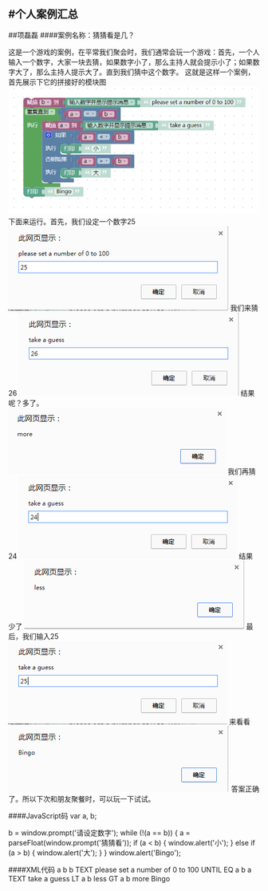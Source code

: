 #个人案例汇总
---
##项磊磊
####案例名称：猜猜看是几？

这是一个游戏的案例，在平常我们聚会时，我们通常会玩一个游戏：首先，一个人输入一个数字，大家一块去猜，如果数字小了，那么主持人就会提示小了；如果数字大了，那么主持人提示大了。直到我们猜中这个数字。
这就是这样一个案例，首先展示下它的拼接好的模块图
![](picture/xiangleilei/01.png)
下面来运行。首先，我们设定一个数字25
![](picture/xiangleilei/02.png)
我们来猜26
![](picture/xiangleilei/03.png)
结果呢？多了。
![](picture/xiangleilei/04.png)
我们再猜24
![](picture/xiangleilei/05.png)
结果少了
![](picture/xiangleilei/06.png)
最后，我们输入25
![](picture/xiangleilei/07.png)
来看看
![](picture/xiangleilei/08.png)
答案正确了。所以下次和朋友聚餐时，可以玩一下试试。

####JavaScript码
var a, b;


b = window.prompt('请设定数字');
while (!(a == b)) {
  a = parseFloat(window.prompt('猜猜看'));
  if (a < b) {
    window.alert('小');
  } else if (a > b) {
    window.alert('大');
  }
}
window.alert('Bingo');

####XML代码
<xml xmlns="http://www.w3.org/1999/xhtml">
  <variables>
    <variable type="" id="SM2_RJEIkiMTOE$kpPcA">a</variable>
    <variable type="" id="5IM(6tU44P%,W!zdb:~$">b</variable>
  </variables>
  <block type="variables_set" id="$)yY@y/rRKpfvWGc!rV@" x="163" y="63">
    <field name="VAR" id="5IM(6tU44P%,W!zdb:~$" variabletype="">b</field>
    <value name="VALUE">
      <block type="text_prompt_ext" id="~eCmk.72eyu!cpu-Sf,O">
        <mutation type="TEXT"></mutation>
        <field name="TYPE">TEXT</field>
        <value name="TEXT">
          <shadow type="text" id="qu3Pt2A(5OH=qf{fVd]Y">
            <field name="TEXT">please set a number of 0 to 100</field>
          </shadow>
        </value>
      </block>
    </value>
    <next>
      <block type="controls_whileUntil" id=";==W__o~(1}TP=uz2PqQ">
        <field name="MODE">UNTIL</field>
        <value name="BOOL">
          <block type="logic_compare" id="@){N_!!-!K(ZL(pWEz$b">
            <field name="OP">EQ</field>
            <value name="A">
              <block type="variables_get" id="`,k/r:`$MN5^Fakj4ty!">
                <field name="VAR" id="SM2_RJEIkiMTOE$kpPcA" variabletype="">a</field>
              </block>
            </value>
            <value name="B">
              <block type="variables_get" id="zkwic?GKfYtA}Bba]BCS">
                <field name="VAR" id="5IM(6tU44P%,W!zdb:~$" variabletype="">b</field>
              </block>
            </value>
          </block>
        </value>
        <statement name="DO">
          <block type="variables_set" id="qfR:wN_.I)JFYPpq`y]/">
            <field name="VAR" id="SM2_RJEIkiMTOE$kpPcA" variabletype="">a</field>
            <value name="VALUE">
              <block type="text_prompt_ext" id="H.5Wkd5IIzzil4Jm$5_p">
                <mutation type="TEXT"></mutation>
                <field name="TYPE">TEXT</field>
                <value name="TEXT">
                  <shadow type="text" id="s}^))-7B82^RrF)`}^H@">
                    <field name="TEXT">take a guess</field>
                  </shadow>
                </value>
              </block>
            </value>
            <next>
              <block type="controls_if" id="5K]lTHT=D9WHtrVp[_LY">
                <mutation elseif="1"></mutation>
                <value name="IF0">
                  <block type="logic_compare" id="ZYoKfLLaqyTjPAgc3s1(">
                    <field name="OP">LT</field>
                    <value name="A">
                      <block type="variables_get" id="q@KTUdRh}.JD25?8f#`B">
                        <field name="VAR" id="SM2_RJEIkiMTOE$kpPcA" variabletype="">a</field>
                      </block>
                    </value>
                    <value name="B">
                      <block type="variables_get" id="XX5vnzEcKFHUFJi`;Quh">
                        <field name="VAR" id="5IM(6tU44P%,W!zdb:~$" variabletype="">b</field>
                      </block>
                    </value>
                  </block>
                </value>
                <statement name="DO0">
                  <block type="text_print" id="d#EG6jTQt^RE4VkM|%`W">
                    <value name="TEXT">
                      <shadow type="text" id="E!XiSmx(sMIj*!pBC.Xz">
                        <field name="TEXT">less</field>
                      </shadow>
                    </value>
                  </block>
                </statement>
                <value name="IF1">
                  <block type="logic_compare" id="Q%`;W.mu,@uxBGrf],+?">
                    <field name="OP">GT</field>
                    <value name="A">
                      <block type="variables_get" id="Yq}Imn6RsWHU,%N,TW!c">
                        <field name="VAR" id="SM2_RJEIkiMTOE$kpPcA" variabletype="">a</field>
                      </block>
                    </value>
                    <value name="B">
                      <block type="variables_get" id="fF|{t`~G@;F;9%ulS+]7">
                        <field name="VAR" id="5IM(6tU44P%,W!zdb:~$" variabletype="">b</field>
                      </block>
                    </value>
                  </block>
                </value>
                <statement name="DO1">
                  <block type="text_print" id="#O$LEi,bljpRU,P!^G_H">
                    <value name="TEXT">
                      <shadow type="text" id="PL9AF-*XiRlGcdU=W(Kp">
                        <field name="TEXT">more</field>
                      </shadow>
                    </value>
                  </block>
                </statement>
              </block>
            </next>
          </block>
        </statement>
        <next>
          <block type="text_print" id="6#hP,WEbP;;Ocv0!;N??">
            <value name="TEXT">
              <shadow type="text" id="^`#h|n^PFddlRTfg`[v|">
                <field name="TEXT">Bingo</field>
              </shadow>
            </value>
          </block>
        </next>
      </block>
    </next>
  </block>
</xml>

















